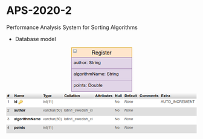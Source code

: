 # APS-2020-2
Performance Analysis System for Sorting Algorithms

- Database model

<p align="center">
  <img src="EntityRelation/model.png"><img width="600" src="EntityRelation/phpmyadmin.png">
</p>
